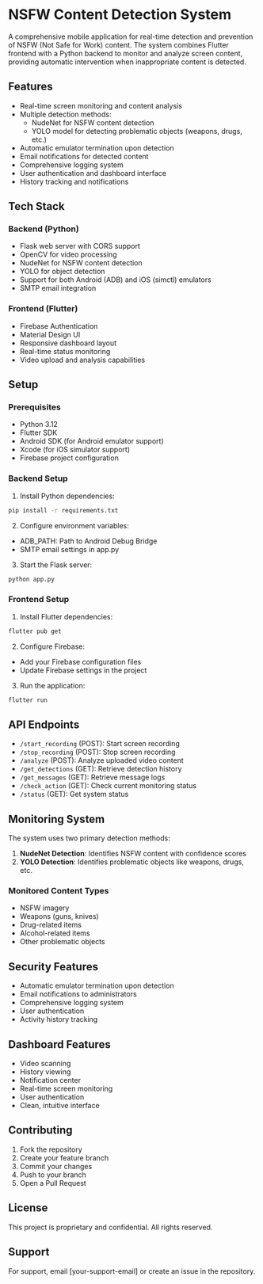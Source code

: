 # NSFW Content Detection System

A comprehensive mobile application for real-time detection and prevention of NSFW (Not Safe for Work) content. The system combines Flutter frontend with a Python backend to monitor and analyze screen content, providing automatic intervention when inappropriate content is detected.

## Features

- Real-time screen monitoring and content analysis
- Multiple detection methods:
  - NudeNet for NSFW content detection
  - YOLO model for detecting problematic objects (weapons, drugs, etc.)
- Automatic emulator termination upon detection
- Email notifications for detected content
- Comprehensive logging system
- User authentication and dashboard interface
- History tracking and notifications

## Tech Stack

### Backend (Python)
- Flask web server with CORS support
- OpenCV for video processing
- NudeNet for NSFW content detection
- YOLO for object detection
- Support for both Android (ADB) and iOS (simctl) emulators
- SMTP email integration

### Frontend (Flutter)
- Firebase Authentication
- Material Design UI
- Responsive dashboard layout
- Real-time status monitoring
- Video upload and analysis capabilities

## Setup

### Prerequisites
- Python 3.12
- Flutter SDK
- Android SDK (for Android emulator support)
- Xcode (for iOS simulator support)
- Firebase project configuration

### Backend Setup
1. Install Python dependencies:
```bash
pip install -r requirements.txt
```

2. Configure environment variables:
- ADB_PATH: Path to Android Debug Bridge
- SMTP email settings in app.py

3. Start the Flask server:
```bash
python app.py
```

### Frontend Setup
1. Install Flutter dependencies:
```bash
flutter pub get
```

2. Configure Firebase:
- Add your Firebase configuration files
- Update Firebase settings in the project

3. Run the application:
```bash
flutter run
```

## API Endpoints

- `/start_recording` (POST): Start screen recording
- `/stop_recording` (POST): Stop screen recording
- `/analyze` (POST): Analyze uploaded video content
- `/get_detections` (GET): Retrieve detection history
- `/get_messages` (GET): Retrieve message logs
- `/check_action` (GET): Check current monitoring status
- `/status` (GET): Get system status

## Monitoring System

The system uses two primary detection methods:
1. **NudeNet Detection**: Identifies NSFW content with confidence scores
2. **YOLO Detection**: Identifies problematic objects like weapons, drugs, etc.

### Monitored Content Types
- NSFW imagery
- Weapons (guns, knives)
- Drug-related items
- Alcohol-related items
- Other problematic objects

## Security Features

- Automatic emulator termination upon detection
- Email notifications to administrators
- Comprehensive logging system
- User authentication
- Activity history tracking

## Dashboard Features

- Video scanning
- History viewing
- Notification center
- Real-time screen monitoring
- User authentication
- Clean, intuitive interface

## Contributing

1. Fork the repository
2. Create your feature branch
3. Commit your changes
4. Push to your branch
5. Open a Pull Request

## License

This project is proprietary and confidential. All rights reserved.

## Support

For support, email [your-support-email] or create an issue in the repository.
